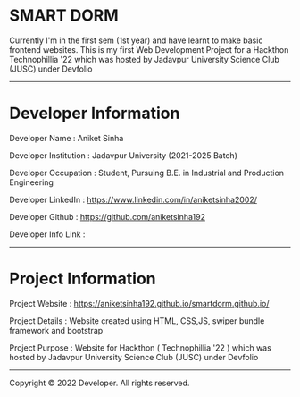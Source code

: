 # SMART DORM

Currently I'm in the first sem (1st year) and have learnt to make basic frontend websites. 
This is my first Web Development Project for a Hackthon Technophillia '22 which was hosted by Jadavpur University Science Club (JUSC) under Devfolio
__________________________________________________________________________________________________________________________

# Developer Information

Developer Name : Aniket Sinha

Developer Institution : Jadavpur University (2021-2025 Batch)

Developer Occupation : Student, Pursuing B.E. in Industrial and Production Engineering

Developer LinkedIn :  https://www.linkedin.com/in/aniketsinha2002/

Developer Github : https://github.com/aniketsinha192

Developer Info Link : 

_____________________________________________________________________________________________________________________________

# Project Information

Project Website : https://aniketsinha192.github.io/smartdorm.github.io/

Project Details : Website created using HTML, CSS,JS, swiper bundle framework and bootstrap

Project Purpose : Website for Hackthon ( Technophillia '22  )  which was hosted by Jadavpur University Science Club (JUSC) under Devfolio

________________________________________________________________________________________________________________________________

Copyright © 2022 Developer. All rights reserved.
